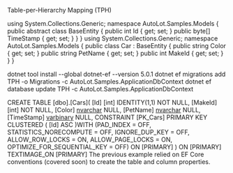 Table-per-Hierarchy Mapping (TPH)

using System.Collections.Generic;
namespace AutoLot.Samples.Models
{
public abstract class BaseEntity
{
public int Id { get; set; }
public byte[] TimeStamp { get; set; }
}
}
using System.Collections.Generic;
namespace AutoLot.Samples.Models
{
public class Car : BaseEntity
{
public string Color { get; set; }
public string PetName { get; set; }
public int MakeId { get; set; }
}
}

dotnet tool install --global dotnet-ef --version 5.0.1
dotnet ef migrations add TPH -o Migrations -c AutoLot.Samples.ApplicationDbContext
dotnet ef database update TPH -c AutoLot.Samples.ApplicationDbContext


CREATE TABLE [dbo].[Cars](
[Id] [int] IDENTITY(1,1) NOT NULL,
[MakeId] [int] NOT NULL,
[Color] [nvarchar](max) NULL,
[PetName] [nvarchar](max) NULL,
[TimeStamp] [varbinary](max) NULL,
CONSTRAINT [PK_Cars] PRIMARY KEY CLUSTERED
(
[Id] ASC
)WITH (PAD_INDEX = OFF, STATISTICS_NORECOMPUTE = OFF, IGNORE_DUP_KEY = OFF, ALLOW_ROW_LOCKS
= ON, ALLOW_PAGE_LOCKS = ON, OPTIMIZE_FOR_SEQUENTIAL_KEY = OFF) ON [PRIMARY]
) ON [PRIMARY] TEXTIMAGE_ON [PRIMARY]
The previous example relied on EF Core conventions (covered soon) to create the table and column
properties.